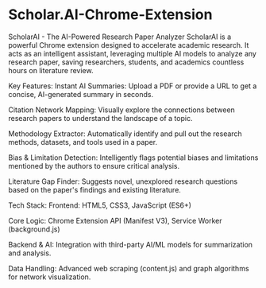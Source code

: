# Scholar.AI-Chrome-Extension
ScholarAI - The AI-Powered Research Paper Analyzer
ScholarAI is a powerful Chrome extension designed to accelerate academic research. It acts as an intelligent assistant, leveraging multiple AI models to analyze any research paper, saving researchers, students, and academics countless hours on literature review.

Key Features:
Instant AI Summaries: Upload a PDF or provide a URL to get a concise, AI-generated summary in seconds.

Citation Network Mapping: Visually explore the connections between research papers to understand the landscape of a topic.

Methodology Extractor: Automatically identify and pull out the research methods, datasets, and tools used in a paper.

Bias & Limitation Detection: Intelligently flags potential biases and limitations mentioned by the authors to ensure critical analysis.

Literature Gap Finder: Suggests novel, unexplored research questions based on the paper's findings and existing literature.

Tech Stack:
Frontend: HTML5, CSS3, JavaScript (ES6+)

Core Logic: Chrome Extension API (Manifest V3), Service Worker (background.js)

Backend & AI: Integration with third-party AI/ML models for summarization and analysis.

Data Handling: Advanced web scraping (content.js) and graph algorithms for network visualization.
